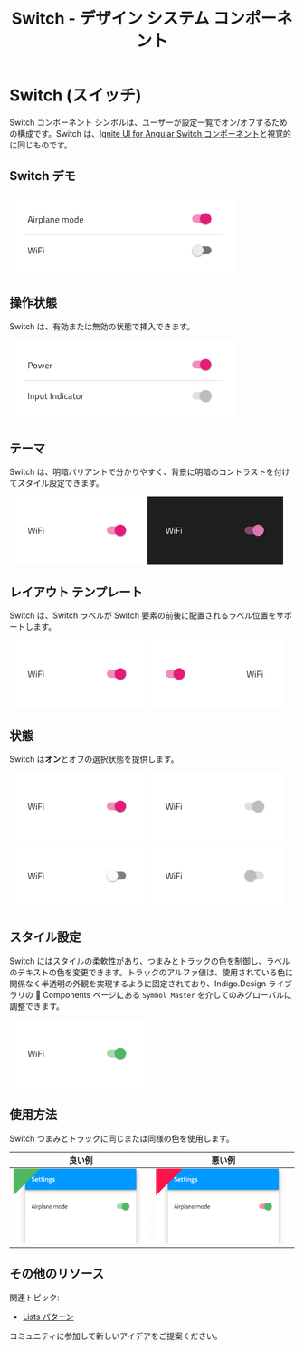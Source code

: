 ﻿---
title: Switch - デザイン システム コンポーネント
_description: Switch コンポーネント シンボルは、ユーザーが選択にマークできる機能を提供します。
_keywords: デザイン システム, デザイン システム UX, UI キット, Sketch, Ignite UI for Angular, Sketch to Angular, Angular, Angular デザイン システム, Sketch からコードをエクスポート, Angular 用のデザイン キット, Sketch HTML, Sketch to HTML, Sketch UI キット
_language: ja
---

# Switch (スイッチ)

Switch コンポーネント シンボルは、ユーザーが設定一覧でオン/オフするための構成です。Switch は、[Ignite UI for Angular Switch コンポーネント](https://jp.infragistics.com/products/ignite-ui-angular/angular/components/switch.html)と視覚的に同じものです。

## Switch デモ

<img class="responsive-img" src="../images/switch_demo.png" srcset="../images/switch_demo@2x.png 2x" />

## 操作状態

Switch は、有効または無効の状態で挿入できます。

<img class="responsive-img" src="../images/switch_enabled&disabled-state.png" srcset="../images/switch_enabled&disabled-state@2x.png 2x" />

## テーマ

Switch は、明暗バリアントで分かりやすく、背景に明暗のコントラストを付けてスタイル設定できます。

<img class="responsive-img" src="../images/switch_dark.png" srcset="../images/switch_dark@2x.png 2x" />
<img class="responsive-img" src="../images/switch_light.png" srcset="../images/switch_light@2x.png 2x" />

## レイアウト テンプレート

Switch は、Switch ラベルが Switch 要素の前後に配置されるラベル位置をサポートします。

<img class="responsive-img" src="../images/switch_label-before.png" srcset="../images/switch_label-before@2x.png 2x" />
<img class="responsive-img" src="../images/switch_label-after.png" srcset="../images/switch_label-after@2x.png 2x" />

## 状態

Switch は**オン**とオフの選択状態を提供します。

<img class="responsive-img" src="../images/switch_on.png" srcset="../images/switch_on@2x.png 2x" />
<img class="responsive-img" src="../images/switch_on_disabled.png" srcset="../images/switch_on_disabled@2x.png 2x" />
<img class="responsive-img" src="../images/switch_off.png" srcset="../images/switch_off@2x.png 2x" />
<img class="responsive-img" src="../images/switch_off_disabled.png" srcset="../images/switch_off_disabled@2x.png 2x" />

## スタイル設定

Switch にはスタイルの柔軟性があり、つまみとトラックの色を制御し、ラベルのテキストの色を変更できます。トラックのアルファ値は、使用されている色に関係なく半透明の外観を実現するように固定されており、Indigo.Design ライブラリの 🧩 Components ページにある `Symbol Master` を介してのみグローバルに調整できます。

<img class="responsive-img" src="../images/switch_styling.png" srcset="../images/switch_styling@2x.png 2x" />

## 使用方法

Switch つまみとトラックに同じまたは同様の色を使用します。

| 良い例                                                                         | 悪い例                                                                             |
| ------------------------------------------------------------------------------ | ---------------------------------------------------------------------------------- |
| <img class="responsive-img" src="../images/switch_do3.png" srcset="../images/switch_do3@2x.png 2x" /> | <img class="responsive-img" src="../images/switch_dont3.png" srcset="../images/switch_dont3@2x.png 2x" /> |

## その他のリソース

関連トピック:

- [Lists パターン](../patterns/lists.md)
  <div class="divider--half"></div>

コミュニティに参加して新しいアイデアをご提案ください。
